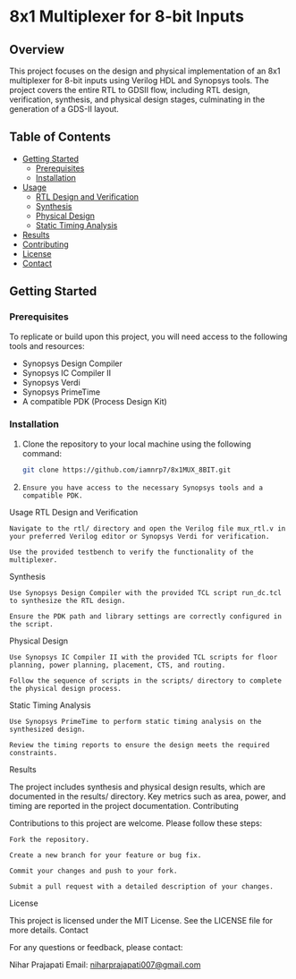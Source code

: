 
# 8x1 Multiplexer for 8-bit Inputs

## Overview

This project focuses on the design and physical implementation of an 8x1 multiplexer for 8-bit inputs using Verilog HDL and Synopsys tools. The project covers the entire RTL to GDSII flow, including RTL design, verification, synthesis, and physical design stages, culminating in the generation of a GDS-II layout.

## Table of Contents

- [Getting Started](#getting-started)
  - [Prerequisites](#prerequisites)
  - [Installation](#installation)
- [Usage](#usage)
  - [RTL Design and Verification](#rtl-design-and-verification)
  - [Synthesis](#synthesis)
  - [Physical Design](#physical-design)
  - [Static Timing Analysis](#static-timing-analysis)
- [Results](#results)
- [Contributing](#contributing)
- [License](#license)
- [Contact](#contact)

## Getting Started

### Prerequisites

To replicate or build upon this project, you will need access to the following tools and resources:

- Synopsys Design Compiler
- Synopsys IC Compiler II
- Synopsys Verdi
- Synopsys PrimeTime
- A compatible PDK (Process Design Kit)

### Installation

1. Clone the repository to your local machine using the following command:

   ```bash
   git clone https://github.com/iamnrp7/8x1MUX_8BIT.git
2.     Ensure you have access to the necessary Synopsys tools and a compatible PDK.

Usage
RTL Design and Verification

    Navigate to the rtl/ directory and open the Verilog file mux_rtl.v in your preferred Verilog editor or Synopsys Verdi for verification.

    Use the provided testbench to verify the functionality of the multiplexer.

Synthesis

    Use Synopsys Design Compiler with the provided TCL script run_dc.tcl to synthesize the RTL design.

    Ensure the PDK path and library settings are correctly configured in the script.

Physical Design

    Use Synopsys IC Compiler II with the provided TCL scripts for floor planning, power planning, placement, CTS, and routing.

    Follow the sequence of scripts in the scripts/ directory to complete the physical design process.

Static Timing Analysis

    Use Synopsys PrimeTime to perform static timing analysis on the synthesized design.

    Review the timing reports to ensure the design meets the required constraints.

Results

The project includes synthesis and physical design results, which are documented in the results/ directory. Key metrics such as area, power, and timing are reported in the project documentation.
Contributing

Contributions to this project are welcome. Please follow these steps:

    Fork the repository.

    Create a new branch for your feature or bug fix.

    Commit your changes and push to your fork.

    Submit a pull request with a detailed description of your changes.

License

This project is licensed under the MIT License. See the LICENSE file for more details.
Contact

For any questions or feedback, please contact:

Nihar Prajapati
Email: niharprajapati007@gmail.com
